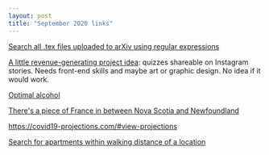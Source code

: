 ```yaml
---
layout: post
title: "September 2020 links"
---
```


[Search all .tex files uploaded to arXiv using regular expressions](https://github.com/amacfie/mathtext)

[A little revenue-generating project idea](https://drive.google.com/open?id=1KAtYXXbS12hJ2POS00dZvH3TAaYIj3IgfJNKrtJr_jE):
quizzes shareable on Instagram stories.
Needs front-end skills and maybe art or graphic design.
No idea if it would work.

[Optimal alcohol](https://inside.trinity.edu/student-life/dean-students/alcohol/online-resources/optimal-buzz)

[There's a piece of France in between Nova Scotia and Newfoundland](https://en.wikipedia.org/wiki/Saint_Pierre_and_Miquelon)

https://covid19-projections.com/#view-projections

[Search for apartments within walking distance of a location](https://www.walkscore.com/)

